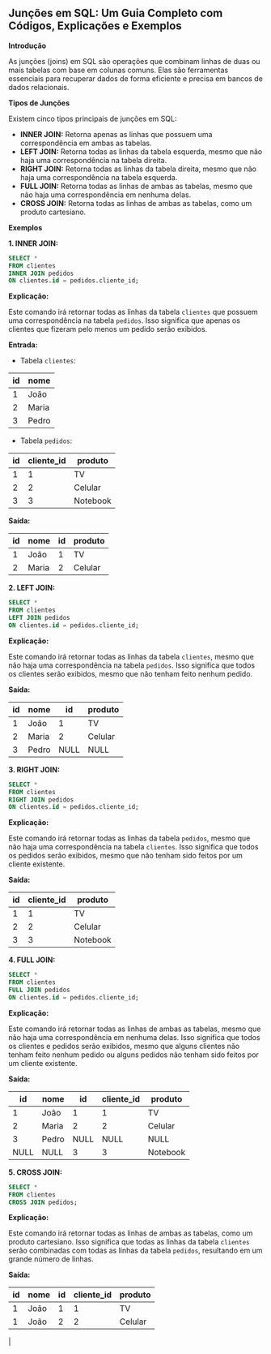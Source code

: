 ## Junções em SQL: Um Guia Completo com Códigos, Explicações e Exemplos

**Introdução**

As junções (joins) em SQL são operações que combinam linhas de duas ou mais tabelas com base em colunas comuns. Elas são ferramentas essenciais para recuperar dados de forma eficiente e precisa em bancos de dados relacionais.

**Tipos de Junções**

Existem cinco tipos principais de junções em SQL:

* **INNER JOIN:** Retorna apenas as linhas que possuem uma correspondência em ambas as tabelas.
* **LEFT JOIN:** Retorna todas as linhas da tabela esquerda, mesmo que não haja uma correspondência na tabela direita.
* **RIGHT JOIN:** Retorna todas as linhas da tabela direita, mesmo que não haja uma correspondência na tabela esquerda.
* **FULL JOIN:** Retorna todas as linhas de ambas as tabelas, mesmo que não haja uma correspondência em nenhuma delas.
* **CROSS JOIN:** Retorna todas as linhas de ambas as tabelas, como um produto cartesiano.

**Exemplos**

**1. INNER JOIN:**

```sql
SELECT *
FROM clientes
INNER JOIN pedidos
ON clientes.id = pedidos.cliente_id;
```

**Explicação:**

Este comando irá retornar todas as linhas da tabela `clientes` que possuem uma correspondência na tabela `pedidos`. Isso significa que apenas os clientes que fizeram pelo menos um pedido serão exibidos.

**Entrada:**

* Tabela `clientes`:

| id | nome |
|---|---|
| 1 | João |
| 2 | Maria |
| 3 | Pedro |

* Tabela `pedidos`:

| id | cliente_id | produto |
|---|---|---|
| 1 | 1 | TV |
| 2 | 2 | Celular |
| 3 | 3 | Notebook |

**Saída:**

| id | nome | id | produto |
|---|---|---|---|
| 1 | João | 1 | TV |
| 2 | Maria | 2 | Celular |

**2. LEFT JOIN:**

```sql
SELECT *
FROM clientes
LEFT JOIN pedidos
ON clientes.id = pedidos.cliente_id;
```

**Explicação:**

Este comando irá retornar todas as linhas da tabela `clientes`, mesmo que não haja uma correspondência na tabela `pedidos`. Isso significa que todos os clientes serão exibidos, mesmo que não tenham feito nenhum pedido.

**Saída:**

| id | nome | id | produto |
|---|---|---|---|
| 1 | João | 1 | TV |
| 2 | Maria | 2 | Celular |
| 3 | Pedro | NULL | NULL |

**3. RIGHT JOIN:**

```sql
SELECT *
FROM clientes
RIGHT JOIN pedidos
ON clientes.id = pedidos.cliente_id;
```

**Explicação:**

Este comando irá retornar todas as linhas da tabela `pedidos`, mesmo que não haja uma correspondência na tabela `clientes`. Isso significa que todos os pedidos serão exibidos, mesmo que não tenham sido feitos por um cliente existente.

**Saída:**

| id | cliente_id | produto |
|---|---|---|
| 1 | 1 | TV |
| 2 | 2 | Celular |
| 3 | 3 | Notebook |

**4. FULL JOIN:**

```sql
SELECT *
FROM clientes
FULL JOIN pedidos
ON clientes.id = pedidos.cliente_id;
```

**Explicação:**

Este comando irá retornar todas as linhas de ambas as tabelas, mesmo que não haja uma correspondência em nenhuma delas. Isso significa que todos os clientes e pedidos serão exibidos, mesmo que alguns clientes não tenham feito nenhum pedido ou alguns pedidos não tenham sido feitos por um cliente existente.

**Saída:**

| id | nome | id | cliente_id | produto |
|---|---|---|---|---|
| 1 | João | 1 | 1 | TV |
| 2 | Maria | 2 | 2 | Celular |
| 3 | Pedro | NULL | NULL | NULL |
| NULL | NULL | 3 | 3 | Notebook |

**5. CROSS JOIN:**

```sql
SELECT *
FROM clientes
CROSS JOIN pedidos;
```

**Explicação:**

Este comando irá retornar todas as linhas de ambas as tabelas, como um produto cartesiano. Isso significa que todas as linhas da tabela `clientes` serão combinadas com todas as linhas da tabela `pedidos`, resultando em um grande número de linhas.

**Saída:**

| id | nome | id | cliente_id | produto |
|---|---|---|---|---|
| 1 | João | 1 | 1 | TV |
| 1 | João | 2 | 2 | Celular |
| 
